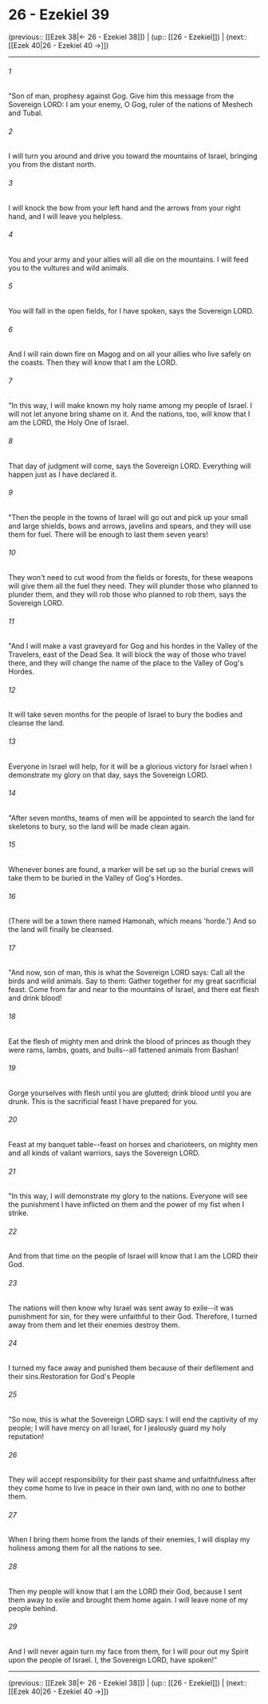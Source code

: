 # 26 - Ezekiel 39

(previous:: [[Ezek 38|← 26 - Ezekiel 38]]) | (up:: [[26 - Ezekiel]]) | (next:: [[Ezek 40|26 - Ezekiel 40 →]])

***


###### 1 
"Son of man, prophesy against Gog. Give him this message from the Sovereign LORD: I am your enemy, O Gog, ruler of the nations of Meshech and Tubal. 

###### 2 
I will turn you around and drive you toward the mountains of Israel, bringing you from the distant north. 

###### 3 
I will knock the bow from your left hand and the arrows from your right hand, and I will leave you helpless. 

###### 4 
You and your army and your allies will all die on the mountains. I will feed you to the vultures and wild animals. 

###### 5 
You will fall in the open fields, for I have spoken, says the Sovereign LORD. 

###### 6 
And I will rain down fire on Magog and on all your allies who live safely on the coasts. Then they will know that I am the LORD. 

###### 7 
"In this way, I will make known my holy name among my people of Israel. I will not let anyone bring shame on it. And the nations, too, will know that I am the LORD, the Holy One of Israel. 

###### 8 
That day of judgment will come, says the Sovereign LORD. Everything will happen just as I have declared it. 

###### 9 
"Then the people in the towns of Israel will go out and pick up your small and large shields, bows and arrows, javelins and spears, and they will use them for fuel. There will be enough to last them seven years! 

###### 10 
They won't need to cut wood from the fields or forests, for these weapons will give them all the fuel they need. They will plunder those who planned to plunder them, and they will rob those who planned to rob them, says the Sovereign LORD. 

###### 11 
"And I will make a vast graveyard for Gog and his hordes in the Valley of the Travelers, east of the Dead Sea. It will block the way of those who travel there, and they will change the name of the place to the Valley of Gog's Hordes. 

###### 12 
It will take seven months for the people of Israel to bury the bodies and cleanse the land. 

###### 13 
Everyone in Israel will help, for it will be a glorious victory for Israel when I demonstrate my glory on that day, says the Sovereign LORD. 

###### 14 
"After seven months, teams of men will be appointed to search the land for skeletons to bury, so the land will be made clean again. 

###### 15 
Whenever bones are found, a marker will be set up so the burial crews will take them to be buried in the Valley of Gog's Hordes. 

###### 16 
(There will be a town there named Hamonah, which means 'horde.') And so the land will finally be cleansed. 

###### 17 
"And now, son of man, this is what the Sovereign LORD says: Call all the birds and wild animals. Say to them: Gather together for my great sacrificial feast. Come from far and near to the mountains of Israel, and there eat flesh and drink blood! 

###### 18 
Eat the flesh of mighty men and drink the blood of princes as though they were rams, lambs, goats, and bulls--all fattened animals from Bashan! 

###### 19 
Gorge yourselves with flesh until you are glutted; drink blood until you are drunk. This is the sacrificial feast I have prepared for you. 

###### 20 
Feast at my banquet table--feast on horses and charioteers, on mighty men and all kinds of valiant warriors, says the Sovereign LORD. 

###### 21 
"In this way, I will demonstrate my glory to the nations. Everyone will see the punishment I have inflicted on them and the power of my fist when I strike. 

###### 22 
And from that time on the people of Israel will know that I am the LORD their God. 

###### 23 
The nations will then know why Israel was sent away to exile--it was punishment for sin, for they were unfaithful to their God. Therefore, I turned away from them and let their enemies destroy them. 

###### 24 
I turned my face away and punished them because of their defilement and their sins.Restoration for God's People 

###### 25 
"So now, this is what the Sovereign LORD says: I will end the captivity of my people; I will have mercy on all Israel, for I jealously guard my holy reputation! 

###### 26 
They will accept responsibility for their past shame and unfaithfulness after they come home to live in peace in their own land, with no one to bother them. 

###### 27 
When I bring them home from the lands of their enemies, I will display my holiness among them for all the nations to see. 

###### 28 
Then my people will know that I am the LORD their God, because I sent them away to exile and brought them home again. I will leave none of my people behind. 

###### 29 
And I will never again turn my face from them, for I will pour out my Spirit upon the people of Israel. I, the Sovereign LORD, have spoken!"

***

(previous:: [[Ezek 38|← 26 - Ezekiel 38]]) | (up:: [[26 - Ezekiel]]) | (next:: [[Ezek 40|26 - Ezekiel 40 →]])
